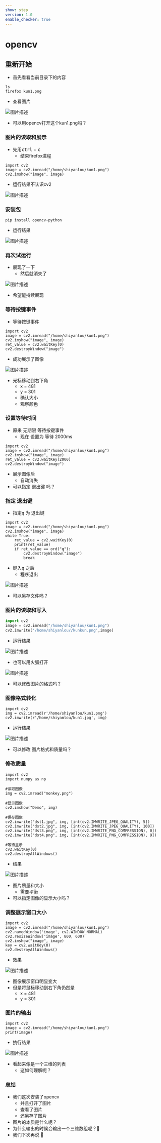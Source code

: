 ```yaml
---
show: step
version: 1.0
enable_checker: true
---
```


# opencv

## 重新开始

- 首先看看当前目录下的内容

```
ls 
firefox kun1.png
```

- 查看图片

![图片描述](https://doc.shiyanlou.com/courses/uid1190679-20231230-1703904871355)

- 可以用opencv打开这个kun1.png吗？


### 图片的读取和展示

- 先用<kbd>ctrl</kbd> + <kbd>c</kbd> 
	- 结束firefox进程

```python3
import cv2
image = cv2.imread("/home/shiyanlou/kun1.png")
cv2.imshow("image", image)
```

- 运行结果不认识cv2

![图片描述](https://doc.shiyanlou.com/courses/uid1190679-20231230-1703905334977)

### 安装包

```
pip install opencv-python
```

- 运行结果

![图片描述](https://doc.shiyanlou.com/courses/uid1190679-20231230-1703905388819)

### 再次试运行

- 展现了一下
	- 然后就消失了 

![图片描述](https://doc.shiyanlou.com/courses/uid1190679-20240224-1708744713913)

- 希望能持续展现

### 等待按键事件

- 等待按键事件

```
import cv2
image = cv2.imread("/home/shiyanlou/kun1.png")
cv2.imshow("image", image)
ret_value = cv2.waitKey(0)
cv2.destroyWindow("image")
```

- 成功展示了图像

![图片描述](https://doc.shiyanlou.com/courses/uid1190679-20231230-1703906114207)

- 光标移动到右下角
	- x = 481
	- y = 301
	- 确认大小 
	- 观察颜色

### 设置等待时间

- 原来 无期限 等待按键事件
	- 现在 设置为 等待 2000ms

```
import cv2
image = cv2.imread("/home/shiyanlou/kun1.png")
cv2.imshow("image", image)
ret_value = cv2.waitKey(2000)
cv2.destroyWindow("image")
```

- 展示图像后
	- 自动消失
- 可以指定 退出键 吗？

### 指定 退出键

- 指定<kbd>q</kbd> 为 退出键

```
import cv2
image = cv2.imread("/home/shiyanlou/kun1.png")
cv2.imshow("image", image)
while True:
    ret_value = cv2.waitKey(0)
    print(ret_value)
    if ret_value == ord("q"):
        cv2.destroyWindow("image")
        break
```

- 键入<kbd>q</kbd> 之后
	- 程序退出

![图片描述](https://doc.shiyanlou.com/courses/uid1190679-20240224-1708745397959)

- 可以另存文件吗？

### 图片的读取和写入

```python
import cv2 
image = cv2.imread("/home/shiyanlou/kun1.png")
cv2.imwrite('/home/shiyanlou//kunkun.png',image)
```

- 运行结果

![图片描述](https://doc.shiyanlou.com/courses/uid1190679-20231230-1703906405745)

- 也可以用火狐打开

![图片描述](https://doc.shiyanlou.com/courses/uid1190679-20231230-1703906427432)

- 可以修改图片的格式吗？

### 图像格式转化

```
import cv2
img = cv2.imread(r'/home/shiyanlou/kun1.png')
cv2.imwrite(r'/home/shiyanlou/kun1.jpg', img)
```

- 运行结果

![图片描述](https://doc.shiyanlou.com/courses/uid1190679-20231230-1703906536494)

- 可以修改 图片格式和质量吗？

### 修改质量

```
import cv2
import numpy as np

#读取图像
img = cv2.imread("monkey.png")

#显示图像
cv2.imshow("Demo", img)

#保存图像
cv2.imwrite("dst1.jpg", img, [int(cv2.IMWRITE_JPEG_QUALITY), 5])
cv2.imwrite("dst2.jpg", img, [int(cv2.IMWRITE_JPEG_QUALITY), 100])
cv2.imwrite("dst3.png", img, [int(cv2.IMWRITE_PNG_COMPRESSION), 0])
cv2.imwrite("dst4.png", img, [int(cv2.IMWRITE_PNG_COMPRESSION), 9])

#等待显示
cv2.waitKey(0)
cv2.destroyAllWindows()
```

- 结果

![图片描述](https://doc.shiyanlou.com/courses/uid1190679-20240217-1708178398258)

- 图片质量和大小
	- 需要平衡
- 可以指定图像的显示大小吗？

### 调整展示窗口大小
```
import cv2
image = cv2.imread("/home/shiyanlou/kun1.png")
cv2.namedWindow('image', cv2.WINDOW_NORMAL)
cv2.resizeWindow('image', 800, 600)
cv2.imshow("image", image)
key = cv2.waitKey(0)
cv2.destroyAllWindows()
```

- 效果

![图片描述](https://doc.shiyanlou.com/courses/uid1190679-20231230-1703906023270)

- 图像展示窗口明显变大
- 但是将鼠标移动到右下角仍然是
	- x = 481
	- y = 301

### 图片的输出

```
import cv2 
image = cv2.imread("/home/shiyanlou/kun1.png")
print(image)
```

- 执行结果

![图片描述](https://doc.shiyanlou.com/courses/uid1190679-20231230-1703906728016)

- 看起来像是一个三维的列表
	- 这如何理解呢？

### 总结

- 我们这次安装了opencv
	- 并且打开了图片
	- 查看了图片
	- 还另存了图片
- 图片的本质是什么呢？
- 为什么输出的时候会输出一个三维数组呢？🤔
- 我们下次再说	👋
​

